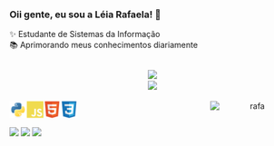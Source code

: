 ### Oii gente, eu sou a Léia Rafaela! 🌈

✨ Estudante de Sistemas da Informação<br>
📚 Aprimorando meus conhecimentos diariamente



##
<div align="center"> 
  <a href="https://github.com/leiarafaela/leiarafaela">
  <img height="180em" src="https://github-readme-stats.vercel.app/api?username=leiarafaela&show_icons=true&theme=nightowl&include_all_commits=true&count_private=true"/><br>
  <img height="180em" src="https://github-readme-stats.vercel.app/api/top-langs/?username=leiarafaela&layot=compact&langs=count7&theme=nightowl"/>
  <div/>
   <div style="display: inline_block"><br>
   <img align="left" alt="rafa-py" heigth="30" width="30" src="https://raw.githubusercontent.com/devicons/devicon/master/icons/python/python-original.svg">
   <img align="left" alt="rafa-js" heigth="30" width="30" src="https://raw.githubusercontent.com/devicons/devicon/master/icons/javascript/javascript-plain.svg">
   <img align="left" alt="rafa-html" heigth="30" width="30" src="https://raw.githubusercontent.com/devicons/devicon/master/icons/html5/html5-original.svg">
   <img align="left" alt="rafa-css" heigth="30" width="30" src="https://raw.githubusercontent.com/devicons/devicon/master/icons/css3/css3-original.svg">
  <img align="right" alt="rafa" heigth="150" width="150" src="https://cdn.discordapp.com/attachments/894689620174979165/894690245541507102/Rafaela-im.png">
   
  <div/><br>
     
  ##
  
 <div align="left">
 <a href="https://www.instagram.com/eirafz/" target="_blank" ><img src="https://img.shields.io/badge/Instagram-E4405F?style=for-the-badge&logo=instagram&logoColor=white" target="_blank"></a>
 <a href="https://www.linkedin.com/in/leia-rafaela/" target="_blank" ><img src="https://img.shields.io/badge/LinkedIn-0077B5?style=for-the-badge&logo=linkedin&logoColor=white" target="_blank"></a>
 <a href="mailto:rafaela20augusto@gmail.com" target="_blank" ><img src="https://img.shields.io/badge/Gmail-D14836?style=for-the-badge&logo=gmail&logoColor=white" target="_blank"></a>
   <div/>
 
   
     
  
  
                                                     
  
  
 
 


